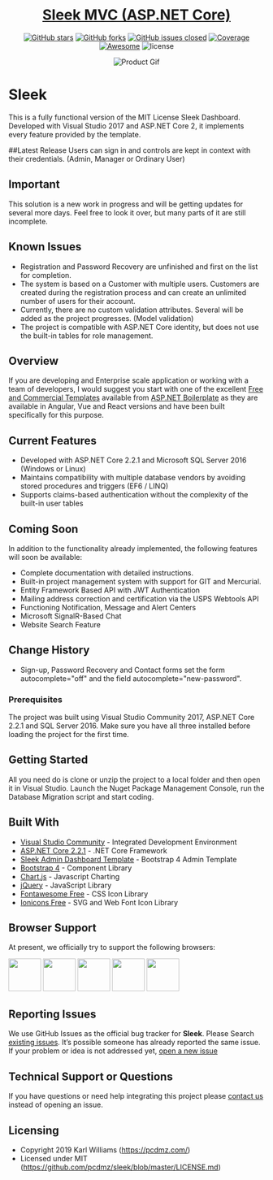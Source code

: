<div align="center">

# <a href="https://pcdmz.com/" target="_blank" rel="noopener noreferrer">Sleek MVC (ASP.NET Core)</a>

</div>

<div align="center">

[![GitHub stars](https://img.shields.io/github/stars/pcdmz/one.svg?color="brightgreen"&style=flat-square)](https://github.com/pcdmz/sleek/stargazers)
[![GitHub forks](https://img.shields.io/github/forks/pcdmz/one.svg?color="success"&style=flat-square)](https://github.com/pcdmz/sleek/network)
[![GitHub issues closed](https://img.shields.io/github/issues-closed-raw/pcdmz/sleek.svg?color="orange"&style=flat-square)]() 
<a href="https://coveralls.io/github/chartjs/Chart.js?branch=master"><img src="https://img.shields.io/coveralls/chartjs/Chart.js.svg?&style=flat-square&maxAge=600" alt="Coverage"></a>
<a href="https://github.com/chartjs/awesome"><img src="https://awesome.re/badge-flat2.svg?&style=flat-square" alt="Awesome"></a>
![license](https://img.shields.io/badge/license-MIT-blue.svg?&style=flat-square)

</div>

<div align="center">

![Product Gif](/admin/assets/images/sleek.gif)

</div>

# Sleek
This is a fully functional version of the MIT License Sleek Dashboard. Developed with Visual Studio 2017 and ASP.NET Core 2, it implements every feature provided by the template.

##Latest Release
Users can sign in and controls are kept in context with their credentials. (Admin, Manager or Ordinary User)

## Important

This solution is a new work in progress and will be getting updates for several more days. Feel free to look it over, but many parts of it are still incomplete.

## Known Issues

* Registration and Password Recovery are unfinished and first on the list for completion.
* The system is based on a Customer with multiple users. Customers are created during the registration process and can create an unlimited number of users for their account.
* Currently, there are no custom validation attributes. Several will be added as the project progresses. (Model validation)
* The project is compatible with ASP.NET Core identity, but does not use the built-in tables for role management.

## Overview

If you are developing and Enterprise scale application or working with a team of developers, I would suggest you start with one of the excellent [Free and Commercial Templates](https://aspnetboilerplate.com/Templates) available from [ASP.NET Boilerplate](https://aspnetboilerplate.com) as they are available in Angular, Vue and React versions and have been built specifically for this purpose.

## Current Features

* Developed with ASP.NET Core 2.2.1 and Microsoft SQL Server 2016 (Windows or Linux)
* Maintains compatibility with multiple database vendors by avoiding stored procedures and triggers (EF6 / LINQ)
* Supports claims-based authentication without the complexity of the built-in user tables

## Coming Soon

In addition to the functionality already implemented, the following features will soon be available:

* Complete documentation with detailed instructions.
* Built-in project management system with support for GIT and Mercurial.
* Entity Framework Based API with JWT Authentication
* Mailing address correction and certification via the USPS Webtools API
* Functioning Notification, Message and Alert Centers
* Microsoft SignalR-Based Chat
* Website Search Feature

## Change History

* Sign-up, Password Recovery and Contact forms set the form autocomplete="off" and the field autocomplete="new-password".

### Prerequisites

The project was built using Visual Studio Community 2017, ASP.NET Core 2.2.1 and SQL Server 2016. Make sure you have all three installed before loading the project for the first time.

## Getting Started

All you need do is clone or unzip the project to a local folder and then open it in Visual Studio. Launch the Nuget Package Management Console, run the Database Migration script and start coding.

## Built With

* [Visual Studio Community](https://visualstudio.microsoft.com/) - Integrated Development Environment
* [ASP.NET Core 2.2.1](https://docs.microsoft.com/en-us/aspnet/?view=aspnetcore-2.2) - .NET Core Framework
* [Sleek Admin Dashboard Template](https://github.com/tafcoder/sleek-dashboard) - Bootstrap 4 Admin Template
* [Bootstrap 4](https://getbootstrap.com/) - Component Library
* [Chart.js](https://www.chartjs.org/) - Javascript Charting
* [jQuery](https://jquery.com/) - JavaScript Library
* [Fontawesome Free](https://rometools.github.io/rome/) - CSS Icon Library
* [Ionicons Free](https://github.com/ionic-team/ionicons) - SVG and Web Font Icon Library

## Browser Support

At present, we officially try to support the following browsers:

<img src="/sleek/sleek/assets/img/github/chrome.png" width="64" height="64"> <img src="/sleek/sleek/assets/img/github/firefox.png" width="64" height="64"> <img src="/sleek/sleek/assets/img/github/edge.png" width="64" height="64"> <img src="/sleek/sleek/assets/img/github/safari.png" width="64" height="64"> <img src="/sleek/sleek/assets/img/github/opera.png" width="64" height="64">

## Reporting Issues

We use GitHub Issues as the official bug tracker for **Sleek**. Please Search [existing issues](https://github.com/pcdmz/sleek/issues). It’s possible someone has already reported the same issue.
If your problem or idea is not addressed yet, [open a new issue](https://github.com/pcdmz/sleek/issues)

## Technical Support or Questions

If you have questions or need help integrating this project please [contact us](mailto:admin@pcdmz.com) instead of opening an issue.

## Licensing

- Copyright 2019 Karl Williams (https://pcdmz.com/)
- Licensed under MIT (https://github.com/pcdmz/sleek/blob/master/LICENSE.md)
